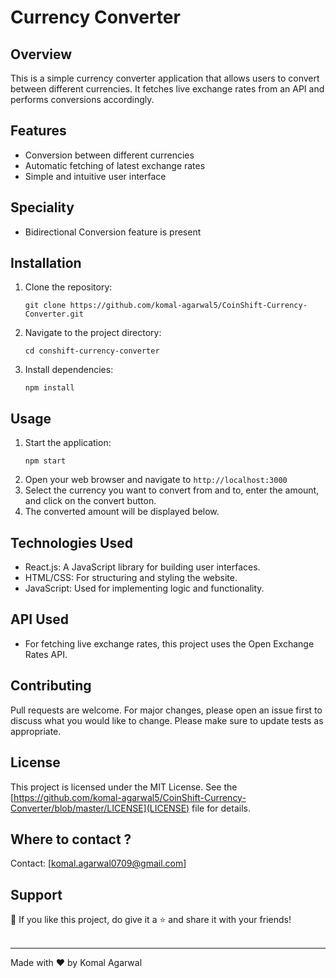 # Currency Converter

## Overview

This is a simple currency converter application that allows users to convert between different currencies. It fetches live exchange rates from an API and performs conversions accordingly.

## Features

- Conversion between different currencies
- Automatic fetching of latest exchange rates
- Simple and intuitive user interface

## Speciality

- Bidirectional Conversion feature is present

## Installation

1. Clone the repository:
   ```
   git clone https://github.com/komal-agarwal5/CoinShift-Currency-Converter.git
   ```
2. Navigate to the project directory:
   ```
   cd conshift-currency-converter
   ```
3. Install dependencies:
   ```
   npm install
   ```
   
## Usage

1. Start the application:
   ```
   npm start
   ```
2. Open your web browser and navigate to `http://localhost:3000`
3. Select the currency you want to convert from and to, enter the amount, and click on the convert button.
4. The converted amount will be displayed below.

## Technologies Used

- React.js: A JavaScript library for building user interfaces.
- HTML/CSS: For structuring and styling the website.
- JavaScript: Used for implementing logic and functionality.

## API Used

- For fetching live exchange rates, this project uses the Open Exchange Rates API. 

## Contributing

Pull requests are welcome. For major changes, please open an issue first to discuss what you would like to change. Please make sure to update tests as appropriate.

## License

This project is licensed under the MIT License. See the [https://github.com/komal-agarwal5/CoinShift-Currency-Converter/blob/master/LICENSE](LICENSE) file for details.

## Where to contact ?

Contact: [komal.agarwal0709@gmail.com]

## Support

💙 If you like this project, do give it a ⭐ and share it with your friends!<br><br>

---

Made with ❤️ by Komal Agarwal <br><br>